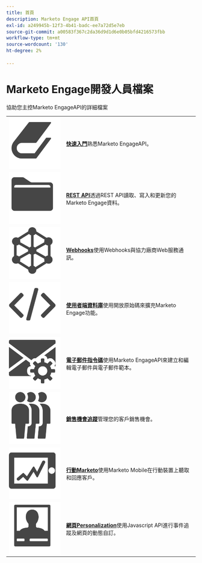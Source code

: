 ```yaml
---
title: 首頁
description: Marketo Engage API首頁
exl-id: a249945b-12f3-4b41-badc-ee7a72d5e7eb
source-git-commit: a00583f367c2da36d9d1d6e0b05bfd4216573fbb
workflow-type: tm+mt
source-wordcount: '130'
ht-degree: 2%

---
```


# Marketo Engage開發人員檔案

協助您主控Marketo EngageAPI的詳細檔案

<table>
<tbody>
<tr>
<td><a href="getting-started.md"><img src="assets/Smock_Book_18_N.svg" alt="快速入門"></a></td>
<td><a href="getting-started.md"><strong>快速入門</strong></a>熟悉Marketo EngageAPI。</td>
</tr>
<tr>
<td><a href="https://developer.adobe.com/marketo-apis/"><img src="assets/Smock_AppleFiles_18_N.svg" alt="REST API"></a></td>
<td><a href="https://developer.adobe.com/marketo-apis/"><strong>REST API</strong></a>透過REST API讀取、寫入和更新您的Marketo Engage資料。</td>
</tr>
<tr>
<td><a href="webhooks/webhooks.md"><img src="assets/Smock_SocialNetwork_18_N.svg" alt="Webhooks"></a></td>
<td><a href="webhooks/webhooks.md"><strong>Webhooks</strong></a>使用Webhooks與協力廠商Web服務通訊。</td>
</tr>
<tr>
<td><a href="https://github.com/Marketo/Community-Supported-Client-Libraries"><img src="assets/Smock_Code_18_N.svg" alt="使用者端資料庫"></a></td>
<td><a href="https://github.com/Marketo/Community-Supported-Client-Libraries"><strong>使用者端資料庫</strong></a>使用開放原始碼來擴充Marketo Engage功能。</td>
</tr>
<tr>
<td><a href="email-scripting.md"><img src="assets/Smock_EmailGear_18_N.svg" alt="電子郵件指令碼"></a></td>
<td><a href="email-scripting.md"><strong>電子郵件指令碼</strong></a>使用Marketo EngageAPI來建立和編輯電子郵件與電子郵件範本。</td>
</tr>
<tr>
<td><a href="javascript-api/lead-tracking.md"><img src="assets/Smock_PeopleGroup_18_N.svg" alt="銷售機會追蹤"></a></td>
<td><a href="javascript-api/lead-tracking.md"><strong>銷售機會追蹤</strong></a>管理您的客戶銷售機會。</td>
</tr>
<tr>
<td><a href="mobile/mobile.md"><img src="assets/Smock_MobileServices_18_N.svg" alt="行動Marketo"></a></td>
<td><a href="mobile/mobile.md"><strong>行動Marketo</strong></a>使用Marketo Mobile在行動裝置上聽取和回應客戶。</td>
</tr>
<tr>
<td><a href="javascript-api/web-personalization.md"><img src="assets/Smock_PersonalizationField_18_N.svg" alt="網頁Personalization"></a></td>
<td><a href="javascript-api/web-personalization.md"><strong>網頁Personalization</strong></a>使用Javascript API進行事件追蹤及網頁的動態自訂。</td>
</tr>
</tbody>
</table>
